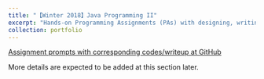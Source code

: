 ```yaml
---
title: "【Winter 2018】Java Programming II"
excerpt: "Hands-on Programming Assignments (PAs) with designing, writing, hand-tracing, compiling or interpreting, executing, testing, and debugging Java programs. <br/><img src='/images/16_cse8b.png'>"
collection: portfolio
---
```


[Assignment prompts with corresponding codes/writeup at GitHub](https://github.com/chkao831/WI18_Programming-in-Java-II_UCSDCSE8B)

More details are expected to be added at this section later.
